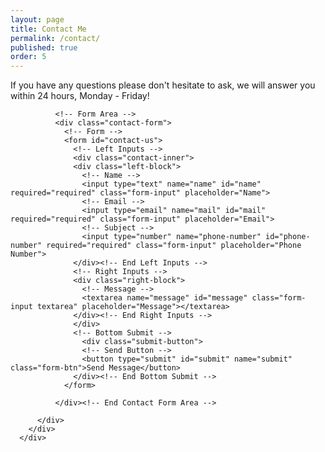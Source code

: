 ```yaml
---
layout: page
title: Contact Me
permalink: /contact/
published: true
order: 5
---
```


<div class="container" id="contact">
        <div class="row">
          <div class="text-center">
            <p>If you have any questions please don't hesitate to ask, we will answer you within 24 hours, Monday - Friday!</p>

              <!-- Form Area -->
              <div class="contact-form">
                <!-- Form -->
                <form id="contact-us">
                  <!-- Left Inputs -->
                  <div class="contact-inner">
                  <div class="left-block">
                    <!-- Name -->
                    <input type="text" name="name" id="name" required="required" class="form-input" placeholder="Name">
                    <!-- Email -->
                    <input type="email" name="mail" id="mail" required="required" class="form-input" placeholder="Email">
                    <!-- Subject -->
                    <input type="number" name="phone-number" id="phone-number" required="required" class="form-input" placeholder="Phone Number">
                  </div><!-- End Left Inputs -->
                  <!-- Right Inputs -->
                  <div class="right-block">
                    <!-- Message -->
                    <textarea name="message" id="message" class="form-input textarea" placeholder="Message"></textarea>
                  </div><!-- End Right Inputs -->
                  </div>
                  <!-- Bottom Submit -->
                    <div class="submit-button">
                    <!-- Send Button -->
                    <button type="submit" id="submit" name="submit" class="form-btn">Send Message</button> 
                  </div><!-- End Bottom Submit -->
                </form>

              </div><!-- End Contact Form Area -->
            
          </div>
        </div>
      </div>
<script>
$("#contact-us").submit(function (e) {
        e.preventDefault();

        var formData = {
            "name": $('[name="name"]').val(),
            "number" : $('[name="phone-number"]').val(),
            "email" : $('[name="mail"]').val(),
            "message": $('[name="message"]').val()
        };
        window.location = "mailto:dhatripejavar18@gmail.com?subject=Contact Request on D'mod Journey" + "&body="+ formData.message + "%0D%0A%0D%0ARegards,%0D%0A" + formData.name + "%0D%0A" + formData.number + "%0D%0A" + formData.email;
    });
</script>